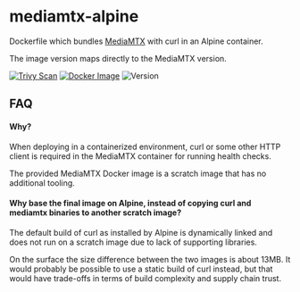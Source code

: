 # mediamtx-alpine

Dockerfile which bundles
[MediaMTX](https://github.com/bluenviron/mediamtx) with curl in an Alpine
container.

The image version maps directly to the MediaMTX version.

[![Trivy Scan](https://github.com/rfwatson/mediamtx-alpine/actions/workflows/build.yml/badge.svg?branch=main)](https://github.com/rfwatson/mediamtx-alpine/actions/workflows/build.yml)
[![Docker Image](https://img.shields.io/badge/image-ghcr.io%2Frfwatson%2Fmediamtx--alpine-blue)](https://ghcr.io/rfwatson/mediamtx-alpine)
![Version](https://img.shields.io/badge/version-1.12.2-blue)

## FAQ

#### Why?

When deploying in a containerized environment, curl or some other HTTP client
is required in the MediaMTX container for running health checks.

The provided MediaMTX Docker image is a scratch image that has no additional
tooling.

#### Why base the final image on Alpine, instead of copying curl and mediamtx binaries to another scratch image?

The default build of curl as installed by Alpine is dynamically linked and does
not run on a scratch image due to lack of supporting libraries.

On the surface the size difference between the two images is about 13MB. It
would probably be possible to use a static build of curl instead, but that
would have trade-offs in terms of build complexity and supply chain trust.
